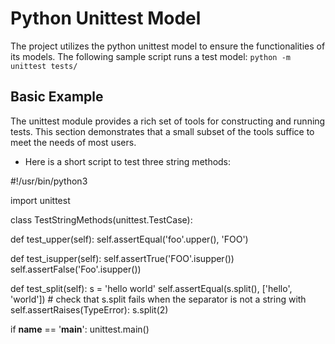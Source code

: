 # Python Unittest Model
The project utilizes the python unittest model to ensure the functionalities of its models. The following sample script runs a test model: ```python -m unittest tests/```
## Basic Example
The unittest module provides a rich set of tools for constructing and running tests. This section demonstrates that a small subset of the tools suffice to meet the needs of most users.

* Here is a short script to test three string methods:

#!/usr/bin/python3

import unittest

class TestStringMethods(unittest.TestCase):

  def test_upper(self):
      self.assertEqual('foo'.upper(), 'FOO')

  def test_isupper(self):
      self.assertTrue('FOO'.isupper())
      self.assertFalse('Foo'.isupper())

  def test_split(self):
      s = 'hello world'
      self.assertEqual(s.split(), ['hello', 'world'])
      # check that s.split fails when the separator is not a string
      with self.assertRaises(TypeError):
          s.split(2)

if __name__ == '__main__':
    unittest.main()
